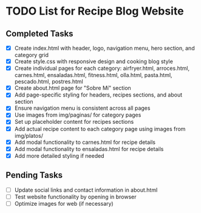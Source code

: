 # TODO List for Recipe Blog Website

## Completed Tasks
- [x] Create index.html with header, logo, navigation menu, hero section, and category grid
- [x] Create style.css with responsive design and cooking blog style
- [x] Create individual pages for each category: airfryer.html, arroces.html, carnes.html, ensaladas.html, fitness.html, olla.html, pasta.html, pescado.html, postres.html
- [x] Create about.html page for "Sobre Mí" section
- [x] Add page-specific styling for headers, recipes sections, and about section
- [x] Ensure navigation menu is consistent across all pages
- [x] Use images from img/paginas/ for category pages
- [x] Set up placeholder content for recipes sections
- [x] Add actual recipe content to each category page using images from img/platos/
- [x] Add modal functionality to carnes.html for recipe details
- [x] Add modal functionality to ensaladas.html for recipe details
- [x] Add more detailed styling if needed

## Pending Tasks
- [ ] Update social links and contact information in about.html
- [ ] Test website functionality by opening in browser
- [ ] Optimize images for web (if necessary)
